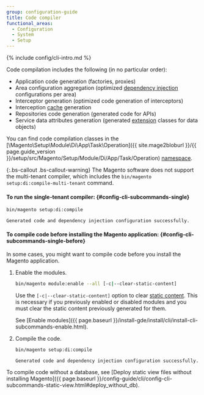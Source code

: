 ```yaml
---
group: configuration-guide
title: Code compiler
functional_areas:
  - Configuration
  - System
  - Setup
---
```


{% include config/cli-intro.md %}

Code compilation includes the following (in no particular order):

-   Application code generation (factories, proxies)
-   Area configuration aggregation (optimized [dependency injection](https://glossary.magento.com/dependency-injection) configurations per area)
-   Interceptor generation (optimized code generation of interceptors)
-   Interception [cache](https://glossary.magento.com/cache) generation
-   Repositories code generation (generated code for APIs)
-   Service data attributes generation (generated [extension](https://glossary.magento.com/extension) classes for data objects)

You can find code compilation classes in the [\Magento\Setup\Module\Di\App\Task\Operation]({{ site.mage2bloburl }}/{{ page.guide_version }}/setup/src/Magento/Setup/Module/Di/App/Task/Operation) [namespace](https://glossary.magento.com/namespace).

{:.bs-callout .bs-callout-warning}
The Magento software does not support the multi-tenant compiler, which includes the `bin/magento setup:di:compile-multi-tenant` command.

#### To run the single-tenant compiler: {#config-cli-subcommands-single}

```bash
bin/magento setup:di:compile
```

```terminal
Generated code and dependency injection configuration successfully.
```

#### To compile code before installing the Magento application: {#config-cli-subcommands-single-before}

In some cases, you might want to compile code before you install the Magento application.

1.  Enable the modules.

    ```bash
    bin/magento module:enable --all [-c|--clear-static-content]
    ```

    Use the `[-c|--clear-static-content]` option to clear [static content](https://glossary.magento.com/static-content). This is necessary if you previously enabled or disabled modules and you must clear the static content previously generated for them.

    See [Enable modules]({{ page.baseurl }}/install-gde/install/cli/install-cli-subcommands-enable.html).

1.  Compile the code.

    ```bash
    bin/magento setup:di:compile
    ```

    ```terminal
    Generated code and dependency injection configuration successfully.
    ```

To compile code without a database, see [Deploy static view files without installing Magento]({{ page.baseurl }}/config-guide/cli/config-cli-subcommands-static-view.html#deploy_without_db).
